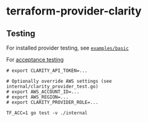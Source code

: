 # terraform-provider-clarity



## Testing

For installed provider testing, see [`examples/basic`](examples/basic/README.md)

For [acceptance testing](https://www.terraform.io/plugin/sdkv2/testing/acceptance-tests)

```
# export CLARITY_API_TOKEN=...

# Optionally override AWS settings (see internal/clarity_provider_test.go)
# export AWS_ACCOUNT_ID=...
# export AWS_REGION=...
# export CLARITY_PROVIDER_ROLE=...

TF_ACC=1 go test -v ./internal
```
